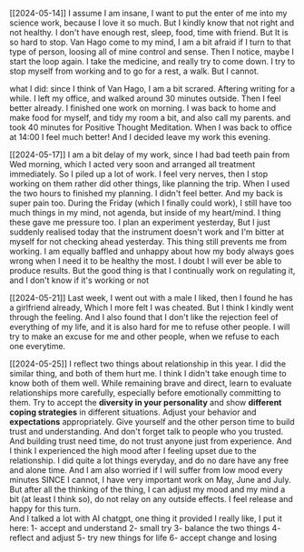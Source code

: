 [[2024-05-14]]
I assume I am insane, I want to put the enter of me into my science work, because I love it so much. But I kindly know that not right and not healthy. I don't have enough rest, sleep, food, time with friend. But It is so hard to stop. Van Hago come to my mind, I am a bit afraid if I turn to that type of person, loosing all of mine control and sense. Then I notice, maybe I start the loop again. I take the medicine, and really try to come down.  I try to stop myself from working and to go for a rest, a walk. But I cannot.

what I did: since I think of Van Hago, I am a bit scrared. Aftering writing for a while. I left my office, and walked around 30 minutes outside. Then I feel better already. I finished one work on morning. I was back to home and make food for myself, and tidy my room a bit, and also call my parents. and took 40 minutes for Positive Thought Meditation. When I was back to office at 14:00 I feel much better! And I decided leave my work this evening. 

[[2024-05-17]]
I am a bit delay of my work, since I had bad teeth pain from Wed morning, which I acted very soon and arranged all treatment immediately. So I piled up a lot of work. I feel very nerves, then I stop working on them rather did other things, like planning the trip. When I used the two hours to finished my planning. I didn't feel better. And my back is super pain too. 
During the Friday (which I finally could work), I still have too much things in my mind, not agenda, but inside of my heart/mind. I thing these gave me pressure too. 
I plan an experiment yesterday, But I just suddenly realised today that the instrument doesn't work and I'm bitter at myself for not checking ahead yesterday. This thing still prevents me from working. 
I am equally baffled and unhappy about how my body always goes wrong when I need it to be healthy the most. I doubt I will ever be able to produce results.
But the good thing is that I continually work on regulating it, and I don't know if it's working or not

[[2024-05-21]]
Last week, I went out with a male I liked, then I found he has a girlfriend already, Which I more felt I was cheated. But I think I kindly went through the feeling. And I also found that I don't like the rejection feel of everything of my life, and it is also hard for me to refuse other people. I will try to make an excuse for me and other people, when we refuse to each one everytime. 

[[2024-05-25]]
I reflect two things about relationship in this year. I did the similar thing, and both of them hurt me. I think I didn't take enough time to know both of them well.  While remaining brave and direct, learn to evaluate relationships more carefully, especially before emotionally committing to them. 
Try to accept the **diversity in your personality** and show **different coping strategies** in different situations. Adjust your behavior and **expectations** appropriately. Give yourself and the other person time to build trust and understanding. And don't forget talk to people who you trusted. 
And building trust need time, do not trust anyone just from experience. 
And I think I experienced the high mood after I feeling upset due to the relationship. I did quite a lot things everyday, and do no dare have any free and alone time. And I am also worried if I will suffer from low mood every minutes SINCE I cannot, I have very important work on May, June and July. But after all the thinking of the thing, I can adjust my mood and my mind a bit (at least I think so), do not relay on any outside effects. I feel release and happy for this turn.   
And I talked a lot with AI chatgpt, one thing it provided I really like, I put it here:
1- accept and understand
2- small try
3- balance the two things
4- reflect and adjust
5- try new things for life
6- accept change and losing

